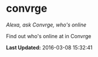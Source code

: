# convrge
*Alexa, ask Convrge, who's online*

Find out who's online at in Convrge

**Last Updated:** 2016-03-08 15:32:41